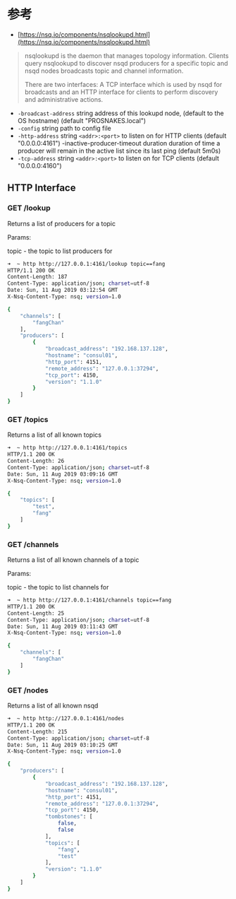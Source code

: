 # 参考

- [https://nsq.io/components/nsqlookupd.html](https://nsq.io/components/nsqlookupd.html)

> nsqlookupd is the daemon that manages topology information. Clients query nsqlookupd to discover nsqd producers for a specific topic and nsqd nodes broadcasts topic and channel information.
>
> There are two interfaces: A TCP interface which is used by nsqd for broadcasts and an HTTP interface for clients to perform discovery and administrative actions.

- `-broadcast-address` string
    address of this lookupd node, (default to the OS hostname) (default "PROSNAKES.local")
- `-config` string
    path to config file
- `-http-address` string
    `<addr>:<port>` to listen on for HTTP clients (default "0.0.0.0:4161")
-inactive-producer-timeout duration
    duration of time a producer will remain in the active list since its last ping (default 5m0s)
- `-tcp-address` string
    `<addr>:<port>` to listen on for TCP clients (default "0.0.0.0:4160")

## HTTP Interface

### GET /lookup

Returns a list of producers for a topic

Params:

topic - the topic to list producers for

```bash
➜  ~ http http://127.0.0.1:4161/lookup topic==fang
HTTP/1.1 200 OK
Content-Length: 187
Content-Type: application/json; charset=utf-8
Date: Sun, 11 Aug 2019 03:12:54 GMT
X-Nsq-Content-Type: nsq; version=1.0

{
    "channels": [
        "fangChan"
    ],
    "producers": [
        {
            "broadcast_address": "192.168.137.128",
            "hostname": "consul01",
            "http_port": 4151,
            "remote_address": "127.0.0.1:37294",
            "tcp_port": 4150,
            "version": "1.1.0"
        }
    ]
}
```

### GET /topics

Returns a list of all known topics

```bash
➜  ~ http http://127.0.0.1:4161/topics
HTTP/1.1 200 OK
Content-Length: 26
Content-Type: application/json; charset=utf-8
Date: Sun, 11 Aug 2019 03:09:16 GMT
X-Nsq-Content-Type: nsq; version=1.0

{
    "topics": [
        "test",
        "fang"
    ]
}
```

### GET /channels

Returns a list of all known channels of a topic

Params:

topic - the topic to list channels for

```bash
➜  ~ http http://127.0.0.1:4161/channels topic==fang
HTTP/1.1 200 OK
Content-Length: 25
Content-Type: application/json; charset=utf-8
Date: Sun, 11 Aug 2019 03:11:43 GMT
X-Nsq-Content-Type: nsq; version=1.0

{
    "channels": [
        "fangChan"
    ]
}
```

### GET /nodes

Returns a list of all known nsqd

```bash
➜  ~ http http://127.0.0.1:4161/nodes
HTTP/1.1 200 OK
Content-Length: 215
Content-Type: application/json; charset=utf-8
Date: Sun, 11 Aug 2019 03:10:25 GMT
X-Nsq-Content-Type: nsq; version=1.0

{
    "producers": [
        {
            "broadcast_address": "192.168.137.128",
            "hostname": "consul01",
            "http_port": 4151,
            "remote_address": "127.0.0.1:37294",
            "tcp_port": 4150,
            "tombstones": [
                false,
                false
            ],
            "topics": [
                "fang",
                "test"
            ],
            "version": "1.1.0"
        }
    ]
}
```
